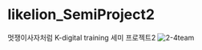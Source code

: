 # likelion_SemiProject2
멋쟁이사자처럼 K-digital training 세미 프로젝트2
![2-4team](https://user-images.githubusercontent.com/72117814/103400225-af617500-4b87-11eb-87f7-14a1bbdecf9b.png)
